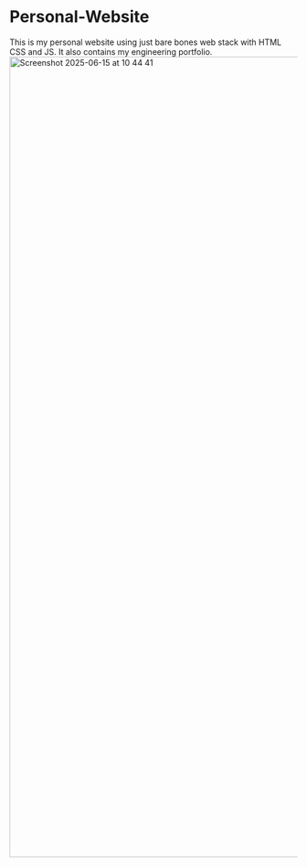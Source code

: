 # Personal-Website
This is my personal website using just bare bones web stack with HTML CSS and JS. It also contains my engineering portfolio.
<img width="1402" alt="Screenshot 2025-06-15 at 10 44 41" src="https://github.com/user-attachments/assets/58ba5d3b-c139-4042-9292-6789efa083da" />
